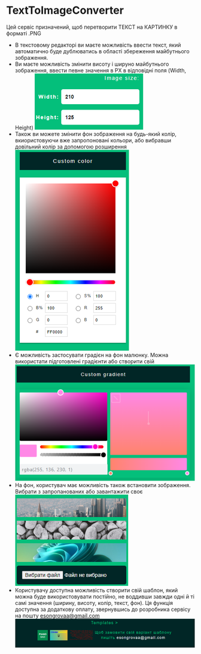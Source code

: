 # TextToImageConverter

Цей сервіс призначений, щоб перетворити ТЕКСТ на КАРТИНКУ в форматі .PNG

- В текстовому редакторі ви маєте можливість ввести текст, який автоматично буде дублюватись в області збереження майбутнього зображення.
- Ви маєте можливість змінити висоту і шируно майбутнього зображення, ввести певне значення в PX в відповідні поля (Width, Height) ![aРозмір зображення в PX](image.png)
- Також ви можете змінити фон зображення на будь-який колір, вкиористовуючи вже запропоновані кольори, або вибравши довільний колір за допомогою розширення ![Фоновий колір](image-1.png)
- Є можливість застосувати градієн на фон малюнку. Можна використати підготовлені градієнти або створити свій ![Фон градієнт](image-2.png)
- На фон, користувач має можливість також встановити зображення. Вибрати з запропанованих або завантажити своє ![Фонове зображення](image-3.png)
- Користувачу доступна можливість створити свій шаблон, який можна буде використовувати постійно, не воддивши завжди одні й ті самі значення (ширину, висоту, колір, текст, фон). Ця функція доступна за додаткову оплату, звернувшись до розробника сервісу на пошту esongrovaa@gmail.com ![Шаблони](image-4.png)

